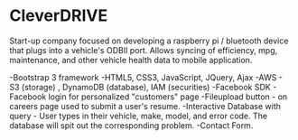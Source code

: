 # CleverDRIVE

Start-up company focused on developing a raspberry pi / bluetooth device that plugs into a vehicle's ODBII port. Allows syncing of efficiency, mpg, maintenance, and other vehicle health data to mobile application.

-Bootstrap 3 framework
-HTML5, CSS3, JavaScript, JQuery, Ajax
-AWS - S3 (storage) , DynamoDB (database), IAM (securities)
-Facebook SDK - Facebook login for personalized "customers" page
-Fileupload button - on careers page used to submit a user's resume. 
-Interactive Database with query - User types in their vehicle, make, model, and error code. The database will spit out the corresponding problem.
-Contact Form.
